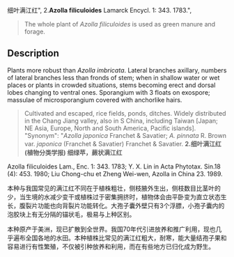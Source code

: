 细叶满江红",
2.**Azolla filiculoides** Lamarck Encycl. 1: 343. 1783.",

> The whole plant of *Azolla filiculoides* is used as green manure and forage.

## Description
Plants more robust than *Azolla imbricata*. Lateral branches axillary, numbers of lateral branches less than fronds of stem; when in shallow water or wet places or plants in crowded situations, stems becoming erect and dorsal lobes changing to ventral ones. Sporangium with 3 floats on exospore; massulae of microsporangium covered with anchorlike hairs.

> Cultivated and escaped, rice fields, ponds, ditches. Widely distributed in the Chang Jiang valley, also in S China, including Taiwan [Japan; NE Asia, Europe, North and South America, Pacific islands].
  "Synonym": "*Azolla japonica* Franchet &amp; Savatier; *A. pinnata* R. Brown var. *japonica* (Franchet &amp; Savatier) Franchet &amp; Savatier.
**2.细叶满江红 (植物分类学报) 细绿苹，蕨状满江红**

Azolla filiculoides Lam., Enc. 1: 343. 1783; Y. X. Lin in Acta Phytotax. Sin.18 (4): 453. 1980; Liu Chong-chu et Zheng Wei-wen, Azolla in China 23. 1989.

本种与我国常见的满江红不同在于植株粗壮，侧枝腋外生出，侧枝数目比茎叶的少，当生境的水减少变干或植株过于密集拥挤时，植物体会由平卧变为直立状态生长，腹裂片功能也向背裂片功能转化。大孢子囊外壁只有3个浮膘，小孢子囊内的泡胶块上有无分隔的锚状毛，极易与上种区别。

本种原产于美洲，现已扩散到全世界。我国70年代引进放养和推广利用，现也几乎遍布全国各地的水田。本种植株比常见的满江红粗大，耐寒，能大量结孢子果和容易进行有性繁殖，不仅被引种放养和利用，而在有些地方已归化成为野生。
